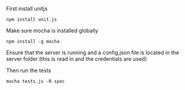 First install unitjs

	npm install unit.js

Make sure mocha is installed globally

	npm install -g mocha
	
Ensure that the server is running and a config.json file is located in the server folder (this is read in and the credentials are used)

Then run the tests

	mocha tests.js -R spec